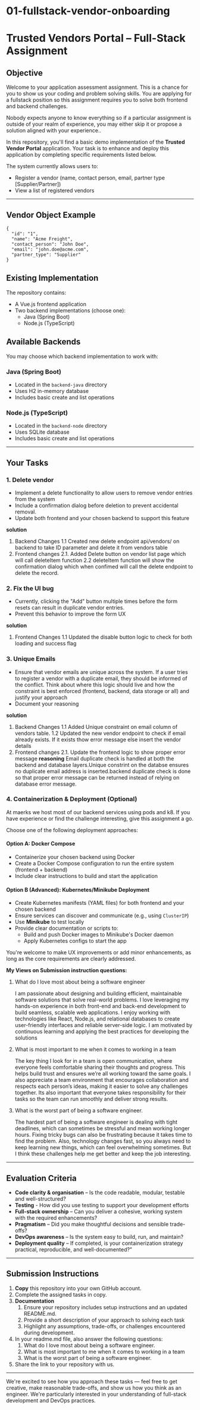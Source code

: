 # 01-fullstack-vendor-onboarding
# Trusted Vendors Portal – Full-Stack Assignment

## Objective
Welcome to your application assessment assignment. This is a chance for you to show us your coding and problem solving skills.
You are applying for a fullstack position so this assignment requires you to solve both frontend and backend challenges.

Nobody expects anyone to know everything so if a particular assignment is outside of your realm of experience, 
you may either skip it or propose a solution aligned with your experience.. 

In this repository, you'll find a basic demo implementation of the **Trusted Vendor Portal** application. 
Your task is to enhance and deploy this application by completing specific requirements listed below.

The system currently allows users to:
- Register a vendor (name, contact person, email, partner type [Supplier/Partner])
- View a list of registered vendors

---
## Vendor Object Example
    {
      "id": "1",
      "name": "Acme Freight",
      "contact_person": "John Doe",
      "email": "john.doe@acme.com",
      "partner_type": "Supplier" 
    }

## Existing Implementation

The repository contains:
- A Vue.js frontend application
- Two backend implementations (choose one):
  - Java (Spring Boot)
  - Node.js (TypeScript)

## Available Backends
You may choose which backend implementation to work with:

### Java (Spring Boot)
- Located in the `backend-java` directory
- Uses H2 in-memory database
- Includes basic create and list operations

### Node.js (TypeScript)
- Located in the `backend-node` directory 
- Uses SQLite database
- Includes basic create and list operations
---
## Your Tasks

### 1. Delete vendor
- Implement a delete functionality to allow users to remove vendor entries from the system
- Include a confirmation dialog before deletion to prevent accidental removal.
- Update both frontend and your chosen backend to support this feature

**solution**
1. Backend Changes
    1.1 Created new delete endpoint api/vendors/<id> on backend to take ID parameter and delete it from vendors table
2. Frontend changes
    2.1. Added Delete button on vendor list page which will call deleteItem function
    2.2 deleteItem function will show the confirmation dialog which when confimed will call the delete endpoint to delete the record.
   
### 2. Fix the UI bug
- Currently, clicking the "Add" button multiple times before the form resets can result in duplicate vendor entries.
- Prevent this behavior to improve the form UX

**solution**
1. Frontend Changes
    1.1 Updated the disable button logic to check for both loading and success flag
   
### 3. Unique Emails
- Ensure that vendor emails are unique across the system. If a user tries to register a vendor with a duplicate email, they should be informed of the conflict. 
  Think about where this logic should live and how the constraint is best enforced (frontend, backend, data storage or all) and justify your approach
- Document your reasoning

**solution**
1. Backend Changes
    1.1 Added Unique constraint on email column of vendors table.
    1.2 Updated the new vendor endpoint to check if email already exists. If it exists thow error message else insert the vendor details
2. Frontend changes
    2.1. Update the frontend logic to show proper error message
**reasoning**
    Email duplicate check is handled at both the backend and database layers.Unique constrint on the databse ensures no duplicate email address is inserted.backend duplicate check is done so that proper error message can be returned instead of relying on database error message.


### 4. Containerization & Deployment (Optional)
At maerks we host most of our backend services using pods and k8. If you have experience or find the challenge interesting, give this assignment a go.

Choose one of the following deployment approaches:

#### Option A: Docker Compose
- Containerize your chosen backend using Docker
- Create a Docker Compose configuration to run the entire system (frontend + backend)
- Include clear instructions to build and start the application

#### Option B (Advanced): Kubernetes/Minikube Deployment
- Create Kubernetes manifests (YAML files) for both frontend and your chosen backend
- Ensure services can discover and communicate (e.g., using `ClusterIP`)
- Use **Minikube** to test locally
- Provide clear documentation or scripts to:
  - Build and push Docker images to Minikube's Docker daemon
  - Apply Kubernetes configs to start the app

You're welcome to make UX improvements or add minor enhancements, as long as the core requirements are clearly addressed.

**My Views on Submission instruction questions:**
1. What do I love most about being a software engineer

   I am passionate about designing and building efficient, maintainable software solutions that solve real-world problems. I love leveraging my hands-on experience in both front-end and back-end development to build seamless, scalable web applications. I enjoy working with technologies like React, Node.js, and relational  databases to create user-friendly interfaces and reliable server-side logic. I am motivated by continuous learning and applying the best practices for developing the solutions
        
3. What is most important to me when it comes to working in a team
   
    The key thing I look for in a team is open communication, where everyone feels comfortable sharing their thoughts and progress. This helps build trust and ensures we’re all working toward the same goals.
I also appreciate a team environment that encourages collaboration and respects each person’s ideas, making it easier to solve any challenges together.
Its also important that everyone takes responsibility for their tasks so the team can run smoothly and deliver strong results.

4. What is the worst part of being a software engineer.
 
    The hardest part of being a software engineer is dealing with tight deadlines, which can sometimes be stressful and mean working longer hours. Fixing tricky bugs can also be frustrating because it takes time to find the problem. Also, technology changes fast, so you always need to keep learning new things, which can feel overwhelming sometimes. But I think these challenges help me get better and keep the job interesting.
---

## Evaluation Criteria
- **Code clarity & organisation** – Is the code readable, modular, testable and well-structured?
- **Testing** - How did you use testing to support your development efforts
- **Full-stack ownership** – Can you deliver a cohesive, working system with the required enhancements?
- **Pragmatism** – Did you make thoughtful decisions and sensible trade-offs?
- **DevOps awareness** – Is the system easy to build, run, and maintain?
- **Deployment quality** – If completed, is your containerization strategy practical, reproducible, and well-documented?"

---

## Submission Instructions

1. **Copy** this repository into your own GitHub account.
2. Complete the assigned tasks in copy.
3. **Documentation**
    1. Ensure your repository includes setup instructions and an updated README.md.
    2. Provide a short description of your approach to solving each task
    3. Highlight any assumptions, trade-offs, or challenges encountered during development.
4. In your readme.md file, also answer the following questions:
    1. What do I love most about being a software engineer.
    2. What is most important to me when it comes to working in a team
    3. What is the worst part of being a software engineer.
4. Share the link to your repository with us.
---

We're excited to see how you approach these tasks — feel free to get creative, make reasonable trade-offs, and show us how you think as an engineer. We're particularly interested in your understanding of full-stack development and DevOps practices.
